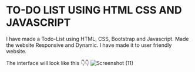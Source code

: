 # TO-DO LIST USING HTML CSS AND JAVASCRIPT

I have made a Todo-List using HTML, CSS, Bootstrap and Javascript.
Made the website Responsive and Dynamic.
I have made it to user friendly website.

The interface will look like this 👇👇
![Screenshot (11)](https://github.com/user-attachments/assets/20ffdcbc-eaf8-4d65-bbeb-df6c56b78c73)
